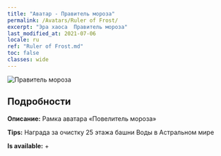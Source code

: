 ```yaml
---
title: "Аватар - Правитель мороза"
permalink: /Avatars/Ruler of Frost/
excerpt: "Эра хаоса  Правитель мороза"
last_modified_at: 2021-07-06
locale: ru
ref: "Ruler of Frost.md"
toc: false
classes: wide
---
```

 ![Правитель мороза](/images/a/avatarFrame_38.png)

## Подробности

 **Описание:** Рамка аватара «Повелитель мороза» 

 **Tips:** Награда за очистку 25 этажа башни Воды в Астральном мире 

 **Is available:**  + 

